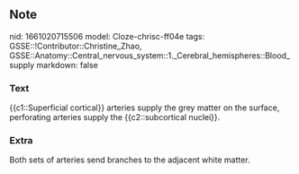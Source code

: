 ## Note
nid: 1661020715506
model: Cloze-chrisc-ff04e
tags: GSSE::!Contributor::Christine_Zhao, GSSE::Anatomy::Central_nervous_system::1._Cerebral_hemispheres::Blood_supply
markdown: false

### Text
<div>
  <div>
    <div>
      <div>
        <div>
          {{c1::Superficial cortical}} arteries supply the grey
          matter on the surface, perforating arteries supply the
          {{c2::subcortical nuclei}}.
        </div>
      </div>
    </div>
  </div>
</div>

### Extra
Both sets of arteries send branches to the adjacent white matter.
